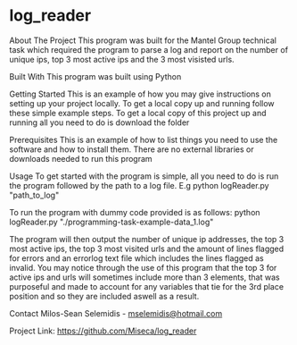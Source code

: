 # log_reader
About The Project
This program was built for the Mantel Group technical task which required the program to parse a log and report on
the number of unique ips, top 3 most active ips and the 3 most visisted urls.

Built With
This program was built using Python

Getting Started
This is an example of how you may give instructions on setting up your project locally. To get a local copy up and running follow these simple example steps.
To get a local copy of this project up and running all you need to do is download the folder

Prerequisites
This is an example of how to list things you need to use the software and how to install them.
There are no external libraries or downloads needed to run this program

Usage
To get started with the program is simple, all you need to do is run the program followed by the path to a log file. 
    E.g python logReader.py "path_to_log"

To run the program with dummy code provided is as follows: 
    python logReader.py "./programming-task-example-data_1.log"

The program will then output the number of unique ip addresses, the top 3 most active ips, the top 3 most visited urls and the amount of lines flagged for errors
and an errorlog text file which includes the lines flagged as invalid. 
You may notice through the use of this program that the top 3 for active ips and urls will sometimes include more than 3 elements, that was purposeful and made to account for any variables that tie for the 3rd place position and so they are included aswell as a result. 

Contact
Milos-Sean Selemidis - mselemidis@hotmail.com

Project Link: https://github.com/Miseca/log_reader